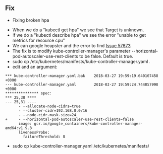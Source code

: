 ## Fix

* Fixing broken hpa

- When we do a "kubectl get hpa" we see that Target is unknown.
- If we do a "kubectl describe hpa" we see the error "unable to get metrics for resource cpu"
- We can google heapster and the error to find [Issue 57673](https://github.com/kubernetes/kubernetes/issues/57673)
- The fix is to modify kube-controller-manager's parameter --horizontal-pod-autoscaler-use-rest-clients to be false. Default is true.
- sudo cp /etc/kubernetes/manifests/kube-controller-manager.yaml .
- edit and an argument:
```
*** kube-controller-manager.yaml.bak    2018-03-27 19:59:19.640107458 +0000
--- kube-controller-manager.yaml        2018-03-27 19:59:24.744057990 +0000
*************** spec:
*** 25,30 ****
--- 25,31 ----
      - --allocate-node-cidrs=true
      - --cluster-cidr=192.168.0.0/16
      - --node-cidr-mask-size=24
+     - --horizontal-pod-autoscaler-use-rest-clients=false
      image: gcr.io/google_containers/kube-controller-manager-amd64:v1.9.3
      livenessProbe:
        failureThreshold: 8
```

- sudo cp kube-controller-manager.yaml /etc/kubernetes/manifests/
